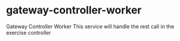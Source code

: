 # gateway-controller-worker

Gateway Controller Worker
This service will handle the rest call in the exercise controller